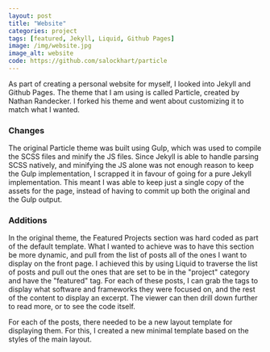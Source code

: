 ```yaml
---
layout: post
title: "Website"
categories: project
tags: [featured, Jekyll, Liquid, Github Pages]
image: /img/website.jpg
image_alt: website
code: https://github.com/salockhart/particle
---
```


As part of creating a personal website for myself, I looked into Jekyll and Github Pages.  The theme that I am using is called Particle, created by Nathan Randecker.  I forked his theme and went about customizing it to match what I wanted.

### Changes
The original Particle theme was built using Gulp, which was used to compile the SCSS files and minify the JS files.  Since Jekyll is able to handle parsing SCSS natively, and minifying the JS alone was not enough reason to keep the Gulp implementation, I scrapped it in favour of going for a pure Jekyll implementation.  This meant I was able to keep just a single copy of the assets for the page, instead of having to commit up both the original and the Gulp output.

### Additions
In the original theme, the Featured Projects section was hard coded as part of the default template.  What I wanted to achieve was to have this section be more dynamic, and pull from the list of posts all of the ones I want to display on the front page.  I achieved this by using Liquid to traverse the list of posts and pull out the ones that are set to be in the "project" category and have the "featured" tag.  For each of these posts, I can grab the tags to display what software and frameworks they were focused on, and the rest of the content to display an excerpt.  The viewer can then drill down further to read more, or to see the code itself.

For each of the posts, there needed to be a new layout template for displaying them.  For this, I created a new minimal template based on the styles of the main layout.
